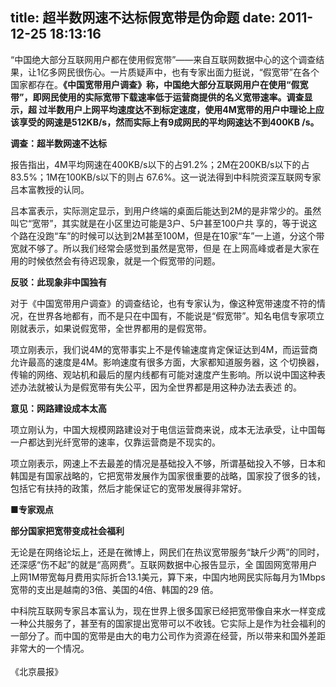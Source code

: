 title: 超半数网速不达标假宽带是伪命题
date: 2011-12-25 18:13:16
---

<p style="margin-top:0px;margin-bottom:1em;padding-top:0px;padding-right:0px;padding-bottom:0px;padding-left:0px;">
	“中国绝大部分互联网用户都在使用假宽带”——来自互联网数据中心的这个调查结果，让1亿多网民很伤心。一片质疑声中，也有专家出面力挺说，“假宽带”在各个国家都存在。<span style="margin-top:0px;margin-right:0px;margin-bottom:0px;margin-left:0px;padding-top:0px;padding-right:0px;padding-bottom:0px;padding-left:0px;font-weight:bold;">《中国宽带用户调查》称，中国绝大部分互联网用户在使用“假宽带”，即网民使用的实际宽带下载速率低于运营商提供的名义宽带速率。调查显示，超 过半数用户上网平均速度达不到标定速度，使用4M宽带的用户中理论上应该享受的网速是512KB/s，然而实际上有9成网民的平均网速达不到400KB /s。</span>
</p>
<p style="margin-top:0px;margin-bottom:1em;padding-top:0px;padding-right:0px;padding-bottom:0px;padding-left:0px;">
	<span style="margin-top:0px;margin-right:0px;margin-bottom:0px;margin-left:0px;padding-top:0px;padding-right:0px;padding-bottom:0px;padding-left:0px;font-weight:bold;"> 调查：超半数网速不达标</span>
</p>
<p style="margin-top:0px;margin-bottom:1em;padding-top:0px;padding-right:0px;padding-bottom:0px;padding-left:0px;">
	报告指出，4M平均网速在400KB/s以下的占91.2%；2M在200KB/s以下的占83.5%；1M在100KB/s以下的则占 67.6%。这一说法得到中科院资深互联网专家吕本富教授的认同。
</p>
<p style="margin-top:0px;margin-bottom:1em;padding-top:0px;padding-right:0px;padding-bottom:0px;padding-left:0px;">
	吕本富表示，实际测定显示，到用户终端的桌面后能达到2M的是非常少的。虽然叫它“宽带”，其实就是在小区里边可能是3户、5户甚至100户共 享的，等于说这个路在没跑“车”的时候可以达到2M甚至100M，但是在10家“车”一上道，分这个带宽就不够了。所以我们经常会感觉到虽然是宽带，但是 在上网高峰或者是大家在用的时候依然会有待迟现象，就是一个假宽带的问题。
</p>
<p style="margin-top:0px;margin-bottom:1em;padding-top:0px;padding-right:0px;padding-bottom:0px;padding-left:0px;font-weight:bold;">
	反驳：此现象非中国独有
</p>
<p style="margin-top:0px;margin-bottom:1em;padding-top:0px;padding-right:0px;padding-bottom:0px;padding-left:0px;">
	对于《中国宽带用户调查》的调查结论，也有专家认为，像这种宽带速度不符的情况，在世界各地都有，而不是只在中国有，不能说是“假宽带”。知名电信专家项立刚就表示，如果说假宽带，全世界都用的是假宽带。
</p>
<p style="margin-top:0px;margin-bottom:1em;padding-top:0px;padding-right:0px;padding-bottom:0px;padding-left:0px;">
	项立刚表示，我们说4M的宽带事实上不是传输速度肯定保证达到4M，而运营商允许最高的速度是4M。影响速度有很多方面，大家都知道服务器，这 个切换器，传输的网络、观站机和最后的屋内线都有可能对速度产生影响。所以说中国这种表述办法就被认为是假宽带有失公平，因为全世界都是用这种办法去表述 的。
</p>
<p style="margin-top:0px;margin-bottom:1em;padding-top:0px;padding-right:0px;padding-bottom:0px;padding-left:0px;font-weight:bold;">
	意见：网路建设成本太高
</p>
<p style="margin-top:0px;margin-bottom:1em;padding-top:0px;padding-right:0px;padding-bottom:0px;padding-left:0px;">
	项立刚认为，中国大规模网路建设对于电信运营商来说，成本无法承受，让中国每一户都达到光纤宽带的速率，仅靠运营商是不现实的。
</p>
<p style="margin-top:0px;margin-bottom:1em;padding-top:0px;padding-right:0px;padding-bottom:0px;padding-left:0px;">
	项立刚表示，网速上不去最差的情况是基础投入不够，所谓基础投入不够，日本和韩国是有国家战略的，它把宽带发展作为国家很重要的战略，国家投了很多的钱，包括它有扶持的政策，然后才能保证它的宽带发展得非常好。
</p>
<p style="margin-top:0px;margin-bottom:1em;padding-top:0px;padding-right:0px;padding-bottom:0px;padding-left:0px;font-weight:bold;">
	■专家观点
</p>
<p style="margin-top:0px;margin-bottom:1em;padding-top:0px;padding-right:0px;padding-bottom:0px;padding-left:0px;font-weight:bold;">
	部分国家把宽带变成社会福利
</p>
<p style="margin-top:0px;margin-bottom:1em;padding-top:0px;padding-right:0px;padding-bottom:0px;padding-left:0px;">
	无论是在网络论坛上，还是在微博上，网民们在热议宽带服务“缺斤少两”的同时，还深感“伤不起”的就是“高网费”。互联网数据中心报告显示，全 国固网宽带用户上网1M带宽每月费用实际折合13.1美元，算下来，中国内地网民实际每月为1Mbps宽带的支出是越南的3倍、美国的4倍、韩国的29 倍。
</p>
<p style="margin-top:0px;margin-bottom:1em;padding-top:0px;padding-right:0px;padding-bottom:0px;padding-left:0px;">
	中科院互联网专家吕本富认为，现在世界上很多国家已经把宽带像自来水一样变成一种公共服务了，甚至有的国家提出宽带可以不收钱。它实际上是作为社会福利的一部分了。而中国的宽带是由大的电力公司作为资源在经营，所以带来和国外差距非常大的一个情况。<br style="margin-top:0px;margin-right:0px;margin-bottom:0px;margin-left:0px;padding-top:0px;padding-right:0px;padding-bottom:0px;padding-left:0px;" />
<br style="margin-top:0px;margin-right:0px;margin-bottom:0px;margin-left:0px;padding-top:0px;padding-right:0px;padding-bottom:0px;padding-left:0px;" />
《北京晨报》
</p>